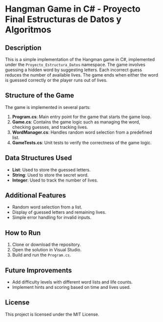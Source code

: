 # Hangman Game in C# - Proyecto Final Estructuras de Datos y Algoritmos

## Description
This is a simple implementation of the Hangman game in C#, implemented under the `Proyecto_Estructura_Datos` namespace. The game involves guessing a hidden word by suggesting letters. Each incorrect guess reduces the number of available lives. The game ends when either the word is guessed correctly or the player runs out of lives.

## Structure of the Game
The game is implemented in several parts:

1. **Program.cs**: Main entry point for the game that starts the game loop.
2. **Game.cs**: Contains the game logic such as managing the word, checking guesses, and tracking lives.
3. **WordManager.cs**: Handles random word selection from a predefined list.
4. **GameTests.cs**: Unit tests to verify the correctness of the game logic.

## Data Structures Used
- **List**: Used to store the guessed letters.
- **String**: Used to store the secret word.
- **Integer**: Used to track the number of lives.

## Additional Features
- Random word selection from a list.
- Display of guessed letters and remaining lives.
- Simple error handling for invalid inputs.

## How to Run
1. Clone or download the repository.
2. Open the solution in Visual Studio.
3. Build and run the `Program.cs`.

## Future Improvements
- Add difficulty levels with different word lists and life counts.
- Implement hints and scoring based on time and lives used.

## License
This project is licensed under the MIT License.
